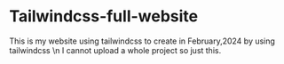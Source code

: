 # Tailwindcss-full-website
This is my website using tailwindcss to create in February,2024 by using tailwindcss
\n I cannot upload a whole project so just this.
